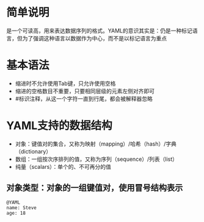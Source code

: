 # 简单说明
是一个可读高，用来表达数据序列的格式。YAML的意识其实是：仍是一种标记语言，但为了强调这种语言以数据作为中心，而不是以标记语言为重点

# 基本语法
* 缩进时不允许使用Tab键，只允许使用空格
* 缩进的空格数目不重要，只要相同层级的元素左侧对齐即可
* #标识注释，从这一个字符一直到行尾，都会被解释器忽略

# YAML支持的数据结构
* 对象：键值对的集合，又称为映射（mapping）/哈希（hash）/字典（dictionary）
* 数组：一组按次序排列的值，又称为序列（sequence）/列表（list）
* 纯量（scalars）：单个的、不可再分的值

## 对象类型：对象的一组键值对，使用冒号结构表示
```
@YAML
name: Steve
age: 18
```
